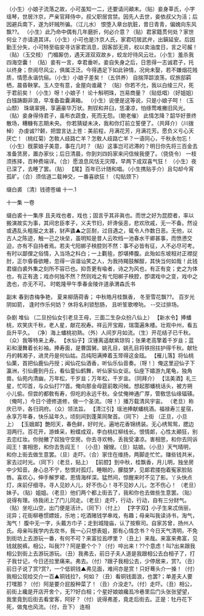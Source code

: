 <!-- { "loadSidebar": true } -->
（小生）小娘子流落之故，小可虽知一二，还要请问顚末。（贴）妾身莘氏，小字瑶琴，世居汴京，严亲官拜侍中，叔父职居宫禁。因先人去世，妾依叔父为活；后因避兵南下，遂为奸贼所骗。（江儿水）
恨堕入章台肮脏，昔日青青，偏媿向东风飘??。
（小生）此乃命中偶有几年磨折，何必介意？（贴）君家籍贯何处？家世何业？亦请道其详。（小生）小可也是汴京人氏，家君叨居武弁，出鎭延安。后因勤王分失，小可特至临安寻访家君消息，因客邸无资，权以卖油度日，言之可赧！（贴）（玉交枝）
门楣厮仿，遇天涯双双故乡，蛟龙竚待风云壮。（小生）羞杀我四海空囊！
（贴）妾有一言，幸君垂听。妾自失身之后，日思得一志诚君子，托以终身；奈阅尽风尘，俱属泛泛。今得遇足下如此钟情，况尙未娶，若不嫌烟花贱质，情愿永谐伉俪。（小生）小娘子差矣！（五供养）
自揣萍踪浪荡，叹旅邸羁栖，晨昏鞅掌。玉人空有意，金屋向谁藏？
（贴）你若不允，我以白绫三尺，死于君前矣！（小生）呀！小娘子！
论十斛明珠，岂易商量？（贴低唱）（好姐姐）
白镪踌蹰非浪，早准备盈囊满箱。
（小生）说便是这等说，只是小娘子呵！（玉山颓）
珠塡翠拥，享遍豪华万状。荆钗和井臼，恁凄凉，怕绦莺难撇旧风光。
（贴）妾身得侍君子，虽布衣蔬食，死而无怨。（鲍老催）
此情怎降？韶华好景终散场，糟糠有志期未央。
你若猜疑未决，我和你灯前立誓便了。（共拜介）（川拨棹）
办虔诚??颡，把盟言达上苍：美前程，月满花芳，月满花芳。愿负义亏心天厌亡！（桃红菊）怎敎人歧路亡羊？怎敎人歧路亡羊？一语同心，千秋永勿忘！
（小生）旣蒙娘子美意，事在几时？（贴）这事岂可迟滞的？明日你先将三百金去准备赁房，置办家伙；后日清晨，你到刘四妈家来问信候我便了。（侥侥令）
一枝须拣择，百种费端详。（合）愿浪息风恬无灾障，早两下成双喜气狂！
（小生）夜已深了，去睡了罢。（贴）
【尾】百年已计随和唱。（小生携贴手介）且勾却今宵孤旷。（合）须信道二载神交，一番喜欲狂！（勾贴颈下）

缀白裘 〔清〕钱德苍编 十一.1

十一集 
一卷
 
缀白裘十一集序
且夫戏也者，戏也；固言乎其非眞也。而世之好为昆腔者，率以搬演故实为事，其间忠臣孝子，义夫节妇，奸谗佞恶，悲欢欣戚，无一不备。然设或遇乱头粗服之太甚，豺声蠭▲之叵耐，过目遇之，辄令人作数日恶。无他，以古人之陈迹，触一己之块垒，虽明知是昔人云吹绉一池春水干卿甚事，而愤懑交迫，亦有不自持者焉。若夫弋阳梆子秧腔则不然：事不必皆有征，人不必尽可考。有时以鄙俚之俗情，入当场之科白；一上氍毺，卽堪捧腹。此殆如东坡相对正襟捉肘，正尔昏昏欲睡，忽得一诙谐讪笑之人，为我持羯鼓解酲，其快当何如哉！此钱君缀白裘外集之刻所不容已也。抑吾更有喩者，诗之为风也，有正有变；史之为体也，有正有逸；戏亦何独不然？然则戏之有弋阳梆子秧腔，卽谓戏中之变，戏中之逸也，亦无不可。
时乾隆甲午季春金陵许道承渭森氏书
 
副末
春到杏梅争艳，
夏来柳荫荷香；
中秋皓月桂飘香，
冬至雪花飘??。
百岁光阴如箭，
逢时作乐何妨？
休将名利锁愁肠，
且听笙歌嘹喨。
--交过排场。
 
杂剧
堆仙
（二旦扮仙女引老旦王母，三面二生杂众扮八仙上）
【新水令】捧蟠桃，欢笑庆千秋，老人星，献花祝寿。祥云开宝殿，瑞霭遍朱楼。壮观中州，看五岳升平久。
（净）海上蟠桃初熟。（外）人间岁月如流。（生）开花结子已千秋。（众）我等特来上寿。
【水仙子】汉锺离遥献紫琼钩；张果老高擎着千岁韭；蓝彩和漫舞着长衫袖。捧寿面，是曹国舅。姚孔目，姚孔目将铁拐拄护得千秋。献牡丹的韩湘子，进灵丹是何仙姑。吕纯阳满捧着玉斝得这金瓯。
【雁儿落】将仙桃仙菓，首把仙鹿仙丹授；闻仙花仙酒香，听仙乐仙音奏。〔呀！〕俺这里迎仙子下瀛洲，引仙鹿到丹丘，看仙童仙鹤舞，听仙家仙女讴。仙座下嬉游九尾龟，独角兽。仙苑内清幽，万年松，千岁韭；万年松，千岁韭。（同拜介）
【沽美酒】礼三星，忙叩首，与众仙打??首。俺向那金母筵前敢问候。想起那蟠桃话头，被方朔小儿偷。但尝的都敎有寿，但吃的永远千秋。全仗俺神通广厚，管敎恁仙缘辐辏。〔俺呵，〕今日个德修道修，做一个圣流。〔呀！〕播万载清风宇宙。
（老旦）称庆已毕，各归洞府。（众）领法旨。
【清江引】瑶池捧献蟠桃酒。福禄寿三星宿，永享万年春，快乐延年久，顷刻间到蓬莱同聚首。（同下）
上街
（正旦，小旦上）
【玉娥郞】艶阳天，春色鲜，好时光，遍地花香锦绣装。无心绣鸳鸳，腮边泪两行。百花开，游蜂采，粉蝶成双，李白桃红柳线长。恨情郞，心性太顚狂，别去恋红妆。你抛撇了奴独守空房。你去寻欢畅，丢我受凄凉。害相思，和你去同诉阎王！害相思，和你去吿阎王！
（小旦）嫂嫂。（旦）姑娘。（小旦）天气晴明，和你上街去做生意罢。（旦）走吓。（合）家住在维扬，两脚走忙忙。赚些钱共米，家去过时光。（同下）（老旦，贴上）
【前腔】到中秋，桂飘香，月儿明，独坐房中少知音。身心总不宁，愁恨对孤灯。睡眼的，朦胧梦，见郞君搂抱着寃家脸贴唇。喜欢心，伸手解罗裙，恩情海样深。猛然间，惊醒来时不见了影。丫头快点灯，床前仔细寻。寻人见妙人儿，好不伤心！寻不见妙人儿，怎不伤心！
（老旦）妹子。（贴）姐姐。（老旦）他们两个都上街去了，我和你也去做些生意罢。（贴）说得有理。待我闭上了门儿同走。（老旦）走吓，行动，行动，自有三分财气。（贴）坐吃山空，出门便是活计。（同下）（付上）
【字字双】小子生来忒俏丽，诧异；花街柳巷惯嫖妓，乐地；吃酒赌钱学串戏，有趣；母亲叫我读诗书，淘气，淘气！
腹中无一字，头戴方巾子；走到城隍庙，认了按察司。自家苏曾，扬州人氏。母亲叫我学内去攻书，我一心只想表姐，那有心情念书？今日天气清明，不免到街坊上去游玩一番，有何不可？来富拉厾啰里？（丑上）来哉。来富来弗富，见钱就脱裤。相公，叫我??？阿是要个个？（付）啐出来！??个意虑！叫?出来跟我相公到街上去游玩游玩。（丑）我弗去，前日子夫人道是我跟相公去白相子了，打子我廿记，今日还拉里痛来。弗去。（付）?跟子我相公去，少停居来，赏?。（丑）前日子说了赏?赏?，一个低铜钱▲弗见面，难间亦是赏！只好蓦头介一搡！（付）我相公现给交介一百▲铜钱拉?，何如？（丑）看铜钱面浪，也罢?；单差夫人要打嘿那？（付）阿是要介屁股种菜了！（丑）介没走?。（付）走吓。（丑）相公，前街上纔是开店开舍个，无??好白相；个星好娘娘纔厾冷巷里后门头张张望望，我里竟到后街去看堂客，阿好？（付）说得弗差，竟走后街去。正是：牡丹花下死，做鬼也风流。（付，丑下）
连相

